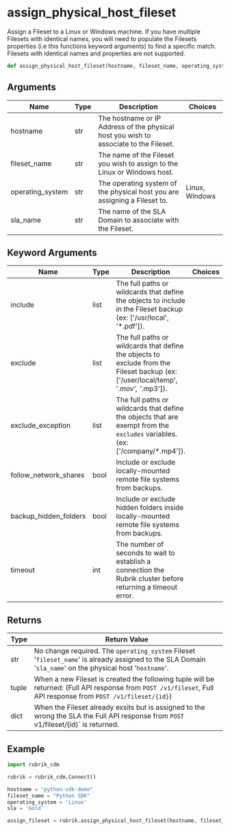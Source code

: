 # assign_physical_host_fileset

Assign a Fileset to a Linux or Windows machine. If you have multiple Filesets with identical names, you will need to populate the Filesets properties (i.e this functions keyword arguments) to find a specific match. Filesets with identical names and properties are not supported.
```py
def assign_physical_host_fileset(hostname, fileset_name, operating_system, sla_name, include=None, exclude=None, exclude_exception=None, follow_network_shares=False, backup_hidden_folders=False, timeout=30)
```

## Arguments
| Name        | Type | Description                                                                 | Choices |
|-------------|------|-----------------------------------------------------------------------------|---------|
| hostname  | str  | The hostname or IP Address of the physical host you wish to associate to the Fileset. |         |
| fileset_name  | str  | The name of the Fileset you wish to assign to the Linux or Windows host. |         |
| operating_system  | str  | The operating system of the physical host you are assigning a Fileset to.  |    Linux, Windows     |
| sla_name  | str  | The name of the SLA Domain to associate with the Fileset. |         |
## Keyword Arguments
| Name        | Type | Description                                                                 | Choices | Default |
|-------------|------|-----------------------------------------------------------------------------|---------|---------|
| include  | list  | The full paths or wildcards that define the objects to include in the Fileset backup (ex: ['/usr/local', '*.pdf']).  |         |    None     |
| exclude  | list  | The full paths or wildcards that define the objects to exclude from the Fileset backup (ex: ['/user/local/temp', '*.mov', '*.mp3']).  |         |    None     |
| exclude_exception  | list  | The full paths or wildcards that define the objects that are exempt from the `excludes` variables. (ex: ['/company/*.mp4']).  |         |    None     |
| follow_network_shares  | bool  | Include or exclude locally-mounted remote file systems from backups.  |         |    False     |
| backup_hidden_folders  | bool  | Include or exclude hidden folders inside locally-mounted remote file systems from backups.  |         |    False     |
| timeout  | int  | The number of seconds to wait to establish a connection the Rubrik cluster before returning a timeout error.  |         |    30     |

## Returns
| Type | Return Value                                                                                   |
|------|-----------------------------------------------------------------------------------------------|
| str  | No change required. The `operating_system` Fileset '`fileset_name`' is already assigned to the SLA Domain '`sla_name`' on the physical host '`hostname`'. |
| tuple  | When a new Fileset is created the following tuple will be returned: (Full API response from `POST /v1/fileset`, Full API response from `POST /v1/fileset/{id}`) |
| dict  | When the Fileset already exsits but is assigned to the wrong the SLA the Full API response from `POST `v1/fileset/{id}` is returned. |
## Example
```py
import rubrik_cdm

rubrik = rubrik_cdm.Connect()

hostname = "python-sdk-demo"
fileset_name = "Python SDK"
operating_system = 'Linux'
sla = 'Gold'

assign_fileset = rubrik.assign_physical_host_fileset(hostname, fileset_name, operating_system, sla)
```